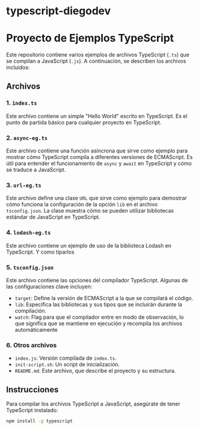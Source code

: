 # typescript-diegodev
# Proyecto de Ejemplos TypeScript

Este repositorio contiene varios ejemplos de archivos TypeScript (`.ts`) que se compilan a JavaScript (`.js`). A continuación, se describen los archivos incluidos:

## Archivos

### 1. `index.ts`
Este archivo contiene un simple "Hello World" escrito en TypeScript. Es el punto de partida básico para cualquier proyecto en TypeScript.

### 2. `async-eg.ts`
Este archivo contiene una función asíncrona que sirve como ejemplo para mostrar cómo TypeScript compila a diferentes versiones de ECMAScript. Es útil para entender el funcionamiento de `async` y `await` en TypeScript y cómo se traduce a JavaScript.

### 3. `url-eg.ts`
Este archivo define una clase `URL` que sirve como ejemplo para demostrar cómo funciona la configuración de la opción `lib` en el archivo `tsconfig.json`. La clase muestra cómo se pueden utilizar bibliotecas estándar de JavaScript en TypeScript.

### 4. `lodash-eg.ts`
Este archivo contiene un ejemplo de uso de la biblioteca Lodash en TypeScript. Y como tiparlos

### 5. `tsconfig.json`
Este archivo contiene las opciones del compilador TypeScript. Algunas de las configuraciones clave incluyen:
- `target`: Define la versión de ECMAScript a la que se compilará el código.
- `lib`: Especifica las bibliotecas y sus tipos que se incluirán durante la compilación.
- `watch`: Flag para que el compilador entre en modo de observación, lo que significa que se mantiene en ejecución y recompila los archivos automáticamente 

### 6. Otros archivos
- `index.js`: Versión compilada de `index.ts`.
- `init-script.sh`: Un script de inicialización.
- `README.md`: Este archivo, que describe el proyecto y su estructura.

## Instrucciones

Para compilar los archivos TypeScript a JavaScript, asegúrate de tener TypeScript instalado:

```sh
npm install -g typescript
